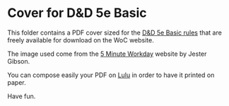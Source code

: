 # Cover for D&D 5e Basic

This folder contains a PDF cover sized for the [D&D 5e Basic rules](https://dnd.wizards.com/articles/features/basicrules) that are freely  available for download on the WoC website.

The image used come from the [5 Minute Workday](http://www.5mwd.com/archives/1766) website by Jester Gibson.

You can compose easily your PDF on [Lulu](https://www.lulu.com/) in order to have it printed on paper.

Have fun.

